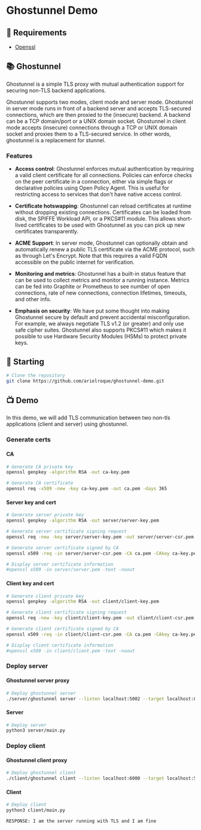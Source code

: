 # Ghostunnel Demo

## :bookmark: Requirements

- [Openssl](https://github.com/openssl/openssl)

## :books: Ghostunnel

Ghostunnel is a simple TLS proxy with mutual authentication support for securing non-TLS backend applications.

Ghostunnel supports two modes, client mode and server mode. Ghostunnel in server mode runs in front of a backend server and accepts TLS-secured connections, which are then proxied to the (insecure) backend. A backend can be a TCP domain/port or a UNIX domain socket. Ghostunnel in client mode accepts (insecure) connections through a TCP or UNIX domain socket and proxies them to a TLS-secured service. In other words, ghostunnel is a replacement for stunnel.

### Features

- **Access control**: Ghostunnel enforces mutual authentication by requiring a valid client certificate for all connections. Policies can enforce checks on the peer certificate in a connection, either via simple flags or declarative policies using Open Policy Agent. This is useful for restricting access to services that don't have native access control.

- **Certificate hotswapping**: Ghostunnel can reload certificates at runtime without dropping existing connections. Certificates can be loaded from disk, the SPIFFE Workload API, or a PKCS#11 module. This allows short-lived certificates to be used with Ghostunnel as you can pick up new certificates transparently.

- **ACME Support**: In server mode, Ghostunnel can optionally obtain and automatically renew a public TLS certificate via the ACME protocol, such as through Let's Encrypt. Note that this requires a valid FQDN accessible on the public internet for verification.

- **Monitoring and metrics**: Ghostunnel has a built-in status feature that can be used to collect metrics and monitor a running instance. Metrics can be fed into Graphite or Prometheus to see number of open connections, rate of new connections, connection lifetimes, timeouts, and other info.

- **Emphasis on security**: We have put some thought into making Ghostunnel secure by default and prevent accidental misconfiguration. For example, we always negotiate TLS v1.2 (or greater) and only use safe cipher suites. Ghostunnel also supports PKCS#11 which makes it possible to use Hardware Security Modules (HSMs) to protect private keys.

## :triangular_flag_on_post: Starting

```bash
# Clone the repository
git clone https://github.com/arielroque/ghostunnel-demo.git
```

## :tv: Demo

In this demo, we will add TLS communication between two non-tls applications (client and server) using ghostunnel.  

### Generate certs

#### CA

```bash
# Generate CA private key
openssl genpkey -algorithm RSA -out ca-key.pem

# Generate CA certificate
openssl req -x509 -new -key ca-key.pem -out ca.pem -days 365
```

#### Server key and cert

```bash
# Generate server private key
openssl genpkey -algorithm RSA -out server/server-key.pem

# Generate server certificate signing request
openssl req -new -key server/server-key.pem -out server/server-csr.pem

# Generate server certificate signed by CA
openssl x509 -req -in server/server-csr.pem -CA ca.pem -CAkey ca-key.pem -out server/server.pem -days 365 -extfile server/server.conf -extensions v3_req

# Display server certificate information
#openssl x509 -in server/server.pem -text -noout
```

#### Client key and cert

```bash
# Generate client private key
openssl genpkey -algorithm RSA -out client/client-key.pem

# Generate client certificate signing request
openssl req -new -key client/client-key.pem -out client/client-csr.pem

# Generate client certificate signed by CA
openssl x509 -req -in client/client-csr.pem -CA ca.pem -CAkey ca-key.pem -out client/client.pem -days 365

# Display client certificate information
#openssl x509 -in client/client.pem -text -noout
```

### Deploy server

#### Ghostunnel server proxy

```bash
# Deploy ghostunnel server
./server/ghostunnel server --listen localhost:5002 --target localhost:8000 --key server/server-key.pem --cert server/server.pem --cacert ca.pem --allow-all
```

#### Server

```bash
# Deploy server
python3 server/main.py
```

### Deploy client

#### Ghostunnel client proxy

```bash
# Deploy ghostunnel client
./client/ghostunnel client --listen localhost:6000 --target localhost:5002 --key client/client-key.pem --cert client/client.pem --cacert ca.pem
```

#### Client

```bash
# Deploy client
python3 client/main.py

RESPONSE: I am the server running with TLS and I am fine
```
